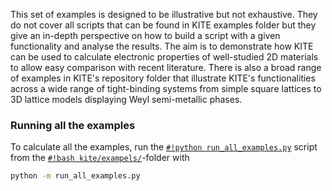 This set of examples is designed to be illustrative but not exhaustive. They do not cover all scripts that can be found in KITE examples folder but they give an in-depth perspective on how to build a script with a given functionality and analyse the results.
The aim is to demonstrate how KITE can be used to calculate electronic properties of well-studied 2D materials to
allow easy comparison with recent literature.
There is also a broad range of examples in KITE's repository folder that illustrate KITE's functionalities across a
wide range of tight-binding systems from simple square lattices to 3D lattice models displaying Weyl
semi-metallic phases.  

### Running all the examples

To calculate all the examples, run the [`#!python run_all_examples.py`][python-script] script from
the [`#!bash kite/exampels/`][examples-folder]-folder with

``` bash
python -m run_all_examples.py
```
[examples-folder]: ../more_examples/additional_examples.md
[python-script]: https://github.com/quantum-kite/kite/blob/master/examples/run_all_examples.py